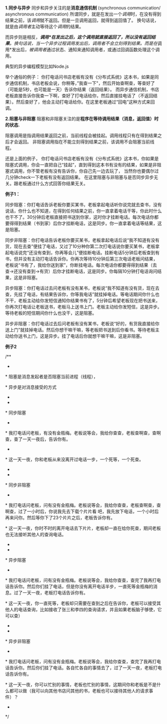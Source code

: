 **1.同步与异步**
同步和异步关注的是**消息通信机制** (synchronous communication/ asynchronous communication)
所谓同步，就是在发出一个*调用*时，在没有得到结果之前，该*调用*就不返回。但是一旦调用返回，就得到返回值了。
换句话说，就是由*调用者*主动等待这个*调用*的结果。

而异步则是相反，***调用\*在发出之后，这个调用就直接返回了，所以没有返回结果**。换句话说，当一个异步过程调用发出后，调用者不会立刻得到结果。而是在*调用*发出后，*被调用者*通过状态、通知来通知调用者，或通过回调函数处理这个调用。

典型的异步编程模型比如Node.js

举个通俗的例子：
你打电话问书店老板有没有《分布式系统》这本书，如果是同步通信机制，书店老板会说，你稍等，”我查一下"，然后开始查啊查，等查好了（可能是5秒，也可能是一天）告诉你结果（返回结果）。
而异步通信机制，书店老板直接告诉你我查一下啊，查好了打电话给你，然后直接挂电话了（不返回结果）。然后查好了，他会主动打电话给你。在这里老板通过“回电”这种方式来回调。

**2.阻塞与非阻塞**
阻塞和非阻塞关注的是**程序在等待调用结果（消息，返回值）时的状态.**

阻塞调用是指调用结果返回之前，当前线程会被挂起。调用线程只有在得到结果之后才会返回。
非阻塞调用指在不能立刻得到结果之前，该调用不会阻塞当前线程。

还是上面的例子，
你打电话问书店老板有没有《分布式系统》这本书，你如果是阻塞式调用，你会一直把自己“挂起”，直到得到这本书有没有的结果，如果是非阻塞式调用，你不管老板有没有告诉你，你自己先一边去玩了， 当然你也要偶尔过几分钟check一下老板有没有返回结果。
在这里阻塞与非阻塞与是否同步异步无关。跟老板通过什么方式回答你结果无关。



**例子1：**

同步阻塞：你打电话告诉老板你要买某书，老板拿起电话听你说完就去查书，没有说话，你什么也不知道，在得到任何结果之前，你一直拿着电话干等，你此时什么也干不了。30分钟后老板直接把书送到你家，这时你才挂断电话。每次电话你都要得得到结果（书到家）后你才挂断电话，这是同步。你一直拿着电话等结果，这是阻塞。

同步非阻塞：你打电话告诉老板你要买某书，老板拿起电话后说“我不知道有没有货，现在去查”便挂了电话，又过了10分种你第二次打电话说你要买某书，老板拿起电话说完“还没有查到，你再等会儿”便挂断电话。挂断电话5分钟后老板查到有书，但并没有主动打电话告诉你。你再次等待10分钟后第三次电话老板问结果，老板说“书有了，我给你送到家”，你断挂电话。每次电话你都要得得到结果（去查->还没有查到->有货）后你才挂断电话，这是同步。你每隔10分钟打电话询问结果，这是非阻塞。

异步阻塞：你打电话过去问老板有没有某书，老板说“我不知道有没有货，现在去查，先挂了电话，有结果告诉你，你等我电话”就挂掉电话。等电话期间你什么也不干，老板主动给你发短信通知你结果书有了，5分钟后希望老板现在把书送来，你再次打电话让老板送书，老板马上送书上门。老板主动给你发短信，这是异步。等待老板的短信期间你什么也没干，这是阻塞。

异步非阻塞：你打电话过去后问老板有没有某书，老板说“好的，有货我直接给你送上门”就挂掉电话。然后你想干嘛干嘛，等老板把书送到后你看书。等待老板主动给你送书上门，这是异步。挂了电话后你就想干嘛干嘛，这是非阻塞。



**例子2**

/**

*

\* 阻塞是消息发起者是否阻塞当前进程（线程），

\* 异步是对消息接受的方式

*

*

\* 同步阻塞

*

\* 我打电话问老板，有没有金瓶梅。老板说等会，我给你查查，老板查啊查，查啊查，查了一天一夜后，告诉你有。

*

\* 这一天一夜，你和老板从来没离开过电话一步，一个死等，一个死查。

*

*

\* 同步非阻塞

*

\* 我打电话问老板，问有没有金瓶梅。老板说等会，我给你查查，老板查啊查，查啊查，过了一小时后，你说我先去下载个片片看 吧，我先放下电话，一个小时后再来问你。然后等你下了23个片片之后，老板告诉你有。

\* 这一天一夜，你时不时的离开电话去下片片，老板却一直在给你死查，期间老板也无法接听其他人的查询电话。

*

*

\* 异步阻塞

*

\* 我打电话问老板，问有没有金瓶梅。老板说等会，我给你查查，查完了我再打电话告诉你。然后你们挂了电话，但是你没有离开电话半步，一直死等金瓶梅的消息。过了一天一夜，老板打电话告诉你有。

\* 这一天一夜，你一直死等，老板却只需要在查到之后在告诉你，老板可以接受其他人的电话查询，比如接收了张三和李四的查询请求，并且如果老板脑子够使，它可以查）

*

*

\* 异步非阻塞

*

\* 我打电话问老板，问有没有金瓶梅。老板说等会，我给你查查，查完了我再打电话告诉你。然后你们挂了电话。各自忙各自的事情去了，过了一天一夜，老板打电话告诉你有。

\* 这一天一夜，你可以忙别的事情，老板也忙别的事情，这期间你和老板是不是什么都可以做（我可以向其他书店问其他的书，老板也可以接待其他人的请求事件）？

*

*/